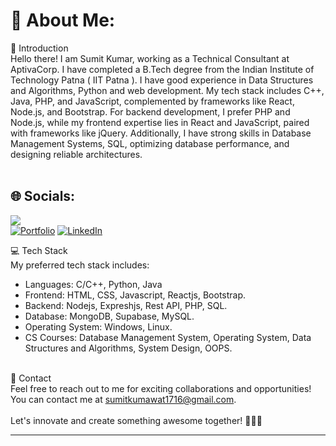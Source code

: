 # 💫 About Me:
👋 Introduction<br>Hello there! I am Sumit Kumar, working as a Technical Consultant at AptivaCorp. I have completed a B.Tech degree from the Indian Institute of Technology Patna ( IIT Patna ). I have good experience in Data Structures and Algorithms, Python and web development. My tech stack includes C++, Java, PHP, and JavaScript, complemented by frameworks like React, Node.js, and Bootstrap. For backend development, I prefer PHP and Node.js, while my frontend expertise lies in React and JavaScript, paired with frameworks like jQuery. Additionally, I have strong skills in Database Management Systems, SQL, optimizing database performance, and designing reliable architectures.<br><br>

## 🌐 Socials:
[![](https://visitcount.itsvg.in/api?id=TAbhay&label=Profile%20Views&color=0&icon=0&pretty=false)](https://visitcount.itsvg.in) <br>
[![Portfolio](https://img.shields.io/badge/Portfolio-8A2BE2)](https://sumit-me.github.io/) 
[![LinkedIn](https://img.shields.io/badge/LinkedIn-%230077B5.svg?logo=linkedin&logoColor=white)](https://www.linkedin.com/in/sumit-kumar-634304209/) 

💻 Tech Stack<br>My preferred tech stack includes:<br>
* Languages: C/C++, Python, Java <br>
* Frontend: HTML, CSS, Javascript, Reactjs, Bootstrap. <br>
* Backend: Nodejs, Expreshjs, Rest API, PHP, SQL.<br>
* Database: MongoDB, Supabase, MySQL. <br>
* Operating System: Windows, Linux.<br>
* CS Courses:  Database Management System, Operating System, Data Structures and Algorithms, System Design, OOPS. <br> <br>

📧 Contact<br>Feel free to reach out to me for exciting collaborations and opportunities! <br>You can contact me at sumitkumawat1716@gmail.com.<br><br>Let's innovate and create something awesome together! 👨‍💻🌟

---


<!-- Proudly created with GPRM ( https://gprm.itsvg.in ) -->

